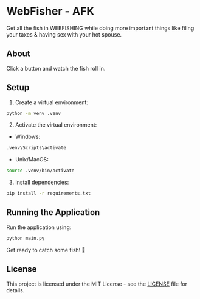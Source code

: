 # WebFisher - AFK

Get all the fish in WEBFISHING while doing more important things like filing your taxes & having sex with your hot spouse.

## About

Click a button and watch the fish roll in.

## Setup

1. Create a virtual environment:
```bash
python -m venv .venv
```

2. Activate the virtual environment:
- Windows:
```bash
.venv\Scripts\activate
```
- Unix/MacOS:
```bash
source .venv/bin/activate
```

3. Install dependencies:
```bash
pip install -r requirements.txt
```

## Running the Application

Run the application using:
```bash
python main.py
```

Get ready to catch some fish! 🎣

## License

This project is licensed under the MIT License - see the [LICENSE](LICENSE) file for details. 